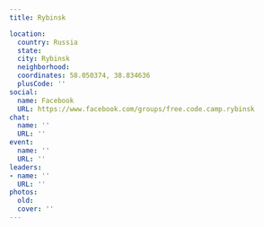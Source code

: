 ```yaml
---
title: Rybinsk

location:
  country: Russia
  state: 
  city: Rybinsk
  neighborhood: 
  coordinates: 58.050374, 38.834636
  plusCode: ''
social:
  name: Facebook
  URL: https://www.facebook.com/groups/free.code.camp.rybinsk
chat:
  name: ''
  URL: ''
event:
  name: ''
  URL: ''
leaders:
- name: ''
  URL: ''
photos:
  old: 
  cover: ''
---
```

